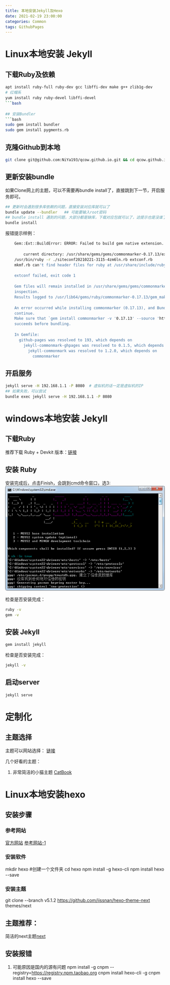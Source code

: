 ```yaml
---
title: 本地安装Jekyll及Hexo
date: 2021-02-19 23:00:00
categories: Common
tags: GithubPages
---
```



# Linux本地安装 Jekyll

## 下载Ruby及依赖
```bash
apt install ruby-full ruby-dev gcc libffi-dev make g++ zlib1g-dev
# 红帽系
yum install ruby ruby-devel libffi-devel
```bash

## 安装Bundler
```bash
sudo gem install bundler
sudo gem install pygments.rb
```

<!-- more -->

## 克隆Github到本地
```bash
git clone git@github.com:NiYa193/qcow.github.io.git && cd qcow.github.io.git
```

## 更新安装bundle
如果Clone网上的主题，可以不需要再bundle install了，直接跳到下一节，开启服务即可。

```bash
## 更新时会遇到很多库依赖的问题，直接安装对应库就可以了
bundle update --bundler   ## 可能要输入root密码
## bundle install 遇到的问题，大部分都是缺库，下载对应包就可以了，这提示也是没谁了
bundle install
```
报错提示样例：
```bash
    Gem::Ext::BuildError: ERROR: Failed to build gem native extension.
    
        current directory: /usr/share/gems/gems/commonmarker-0.17.13/ext/commonmarker
    /usr/bin/ruby -r ./siteconf20210221-3115-4zm6ln.rb extconf.rb
    mkmf.rb can't find header files for ruby at /usr/share/include/ruby.h
    
    extconf failed, exit code 1
    
    Gem files will remain installed in /usr/share/gems/gems/commonmarker-0.17.13 for
    inspection.
    Results logged to /usr/lib64/gems/ruby/commonmarker-0.17.13/gem_make.out
    
    An error occurred while installing commonmarker (0.17.13), and Bundler cannot
    continue.
    Make sure that `gem install commonmarker -v '0.17.13' --source 'https://rubygems.org/'`
    succeeds before bundling.
    
    In Gemfile:
      github-pages was resolved to 193, which depends on
        jekyll-commonmark-ghpages was resolved to 0.1.5, which depends on
          jekyll-commonmark was resolved to 1.2.0, which depends on
            commonmarker                                                  
```


## 开启服务
```bash
jekyll serve -H 192.168.1.1 -P 8080  # 虚拟机的话一定是虚拟机的IP
## 如果失败，可以尝试
bundle exec jekyll serve -H 192.168.1.1 -P 8080
```

# windows本地安装 Jekyll

## 下载Ruby
推荐下载 Ruby + Devkit 版本：[链接](https://rubyinstaller.org/downloads/) 

## 安装 Ruby
安装完成后，点击Finish，会跳到cmd命令窗口，选3:
![Finishwindow](https://github.com/NiYa193/qcow.github.io/raw/gh-pages/_images/Common/GithubPages/2021-02-19-InstallJekyllAndHexo-1-Finish.png)


检查是否安装完成：
```bash
ruby -v
gem -v
```

## 安装 Jekyll
```bash
gem install jekyll
```

检查是否安装完成：
```bash
jekyll -v
```

## 启动server
```bash
jekyll serve 
```

# 定制化
## 主题选择
主题可以网站选择： [链接](http://jekyllthemes.org)

几个好看的主题：
1. 非常简洁的小猫主题
[CatBook](http://jekyllthemes.org/themes/CATbook/)


# Linux本地安装hexo
## 安装步骤
### 参考网站
[官方网站](https://hexo.io/docs/server.html)
[参考网站-1](https://ezlippi.com/blog/2016/02/jekyll-to-hexo.html)

### 安装软件
mkdir hexo  #创建一个文件夹
cd hexo
npm install -g hexo-cli
npm install hexo --save

### 安装主题
git clone --branch v5.1.2 https://github.com/iissnan/hexo-theme-next themes/next



## 主题推荐：
简洁的next主题[next](https://github.com/iissnan/hexo-theme-next)


## 安装报错
1. 可能原因是国内的源有问题
npm install -g cnpm --registry=https://registry.npm.taobao.org
cnpm install hexo-cli -g
cnpm install hexo --save

